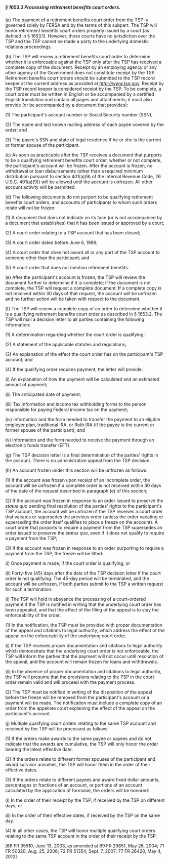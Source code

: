 ##### § 1653.3 Processing retirement benefits court orders. #####

(a) The payment of a retirement benefits court order from the TSP is governed solely by FERSA and by the terms of this subpart. The TSP will honor retirement benefits court orders properly issued by a court (as defined in § 1653.1). However, those courts have no jurisdiction over the TSP and the TSP cannot be made a party to the underlying domestic relations proceedings.

(b) The TSP will review a retirement benefits court order to determine whether it is enforceable against the TSP only after the TSP has received a complete copy of the document. Receipt by an employing agency or any other agency of the Government does not constitute receipt by the TSP. Retirement benefits court orders should be submitted to the TSP record keeper at the current address as provided at *http://www.tsp.gov.* Receipt by the TSP record keeper is considered receipt by the TSP. To be complete, a court order must be written in English or be accompanied by a certified English translation and contain all pages and attachments; it must also provide (or be accompanied by a document that provides):

(1) The participant's account number or Social Security number (SSN);

(2) The name and last known mailing address of each payee covered by the order; and

(3) The payee's SSN and state of legal residence if he or she is the current or former spouse of the participant.

(c) As soon as practicable after the TSP receives a document that purports to be a qualifying retirement benefits court order, whether or not complete, the participant's account will be frozen. After the account is frozen, no withdrawal or loan disbursements (other than a required minimum distribution pursuant to section 401(a)(9) of the Internal Revenue Code, 26 U.S.C. 401(a)(9)) will be allowed until the account is unfrozen. All other account activity will be permitted.

(d) The following documents do not purport to be qualifying retirement benefits court orders, and accounts of participants to whom such orders relate will not be frozen:

(1) A document that does not indicate on its face (or is not accompanied by a document that establishes) that it has been issued or approved by a court;

(2) A court order relating to a TSP account that has been closed;

(3) A court order dated before June 6, 1986;

(4) A court order that does not award all or any part of the TSP account to someone other than the participant; and

(5) A court order that does not mention retirement benefits.

(e) After the participant's account is frozen, the TSP will review the document further to determine if it is complete; if the document is not complete, the TSP will request a complete document. If a complete copy is not received within 30 days of that request, the account will be unfrozen and no further action will be taken with respect to the document.

(f) The TSP will review a complete copy of an order to determine whether it is a qualifying retirement benefits court order as described in § 1653.2. The TSP will mail a decision letter to all parties containing the following information:

(1) A determination regarding whether the court order is qualifying;

(2) A statement of the applicable statutes and regulations;

(3) An explanation of the effect the court order has on the participant's TSP account; and

(4) If the qualifying order requires payment, the letter will provide:

(i) An explanation of how the payment will be calculated and an estimated amount of payment;

(ii) The anticipated date of payment;

(iii) Tax information and income tax withholding forms to the person responsible for paying Federal income tax on the payment;

(iv) Information and the form needed to transfer the payment to an eligible employer plan, traditional IRA, or Roth IRA (if the payee is the current or former spouse of the participant); and

(v) Information and the form needed to receive the payment through an electronic funds transfer (EFT).

(g) The TSP decision letter is a final determination of the parties' rights in the account. There is no administrative appeal from the TSP decision.

(h) An account frozen under this section will be unfrozen as follows:

(1) If the account was frozen upon receipt of an incomplete order, the account will be unfrozen if a complete order is not received within 30 days of the date of the request described in paragraph (e) of this section;

(2) If the account was frozen in response to an order issued to preserve the *status quo* pending final resolution of the parties' rights to the participant's TSP account, the account will be unfrozen if the TSP receives a court order that vacates or supersedes the previous order (unless the order vacating or superseding the order itself qualifies to place a freeze on the account). A court order that purports to require a payment from the TSP supersedes an order issued to preserve the *status quo,* even if it does not qualify to require a payment from the TSP;

(3) If the account was frozen in response to an order purporting to require a payment from the TSP, the freeze will be lifted:

(i) Once payment is made, if the court order is qualifying; or

(ii) Forty-five (45) days after the date of the TSP decision letter if the court order is not qualifying. The 45-day period will be terminated, and the account will be unfrozen, if both parties submit to the TSP a written request for such a termination.

(i) The TSP will hold in abeyance the processing of a court-ordered payment if the TSP is notified in writing that the underlying court order has been appealed, and that the effect of the filing of the appeal is to stay the enforceability of the order.

(1) In the notification, the TSP must be provided with proper documentation of the appeal and citations to legal authority, which address the effect of the appeal on the enforceability of the underlying court order.

(i) If the TSP receives proper documentation and citations to legal authority which demonstrate that the underlying court order is not enforceable, the TSP will inform the parties that the payment will not occur until resolution of the appeal, and the account will remain frozen for loans and withdrawals.

(ii) In the absence of proper documentation and citations to legal authority, the TSP will presume that the provisions relating to the TSP in the court order remain valid and will proceed with the payment process.

(2) The TSP must be notified in writing of the disposition of the appeal before the freeze will be removed from the participant's account or a payment will be made. The notification must include a complete copy of an order from the appellate court explaining the effect of the appeal on the participant's account.

(j) Multiple qualifying court orders relating to the same TSP account and received by the TSP will be processed as follows:

(1) If the orders make awards to the same payee or payees and do not indicate that the awards are cumulative, the TSP will only honor the order bearing the latest effective date.

(2) If the orders relate to different former spouses of the participant and award survivor annuities, the TSP will honor them in the order of their effective dates.

(3) If the orders relate to different payees and award fixed dollar amounts, percentages or fractions of an account, or portions of an account calculated by the application of formulae, the orders will be honored:

(i) In the order of their receipt by the TSP, if received by the TSP on different days; or

(ii) In the order of their effective dates, if received by the TSP on the same day.

(4) In all other cases, the TSP will honor multiple qualifying court orders relating to the same TSP account in the order of their receipt by the TSP.

[68 FR 35510, June 13, 2003, as amended at 69 FR 29851, May 26, 2004; 71 FR 50320, Aug. 25, 2006; 72 FR 51354, Sept. 7, 2007; 77 FR 26428, May 4, 2012]
